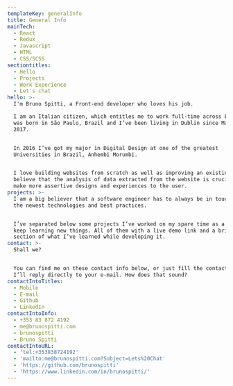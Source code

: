 ```yaml
---
templateKey: generalInfo
title: General Info
mainTech:
  - React
  - Redux
  - Javascript
  - HTML
  - CSS/SCSS
sectiontitles:
  - Hello
  - Projects
  - Work Experience
  - Let's chat
hello: >-
  I'm Bruno Spitti, a Front-end developer who loves his job.

  I am an Italian citizen, which entitles me to work full-time across Europe,
  was born in São Paulo, Brazil and I’ve been living in Dublin since March,
  2017.


  In 2016 I’ve got my major in Digital Design at one of the greatest
  Universities in Brazil, Anhembi Morumbi.


  I love building websites from scratch as well as improving an existing one. I
  believe that the analysis of data extracted from the website is crucial to
  make more assertive designs and experiences to the user.
projects: >-
  I am a big believer that a software engineer has to always be in touch with
  the newest technologies and best practices.


  I’ve separated below some projects I’ve worked on my spare time as a way of
  keep learning new things. All of them with a live demo link and a brief
  section of what I’ve learned while developing it.
contact: >-
  Shall we?


  You can find me on these contact info below, or just fill the contact form and
  I’ll reply directly to your e-mail. How does that sound?
contactIntoTitles:
  - Mobile
  - E-mail
  - Github
  - LinkedIn
contactIntoInfo:
  - +353 83 872 4192
  - me@brunospitti.com
  - brunospitti
  - Bruno Spitti
contactIntoURL:
  - 'tel:+353838724192'
  - 'mailto:me@brunospitti.com?Subject=Lets%20Chat'
  - 'https://github.com/brunospitti'
  - 'https://www.linkedin.com/in/brunospitti/'
---
```


